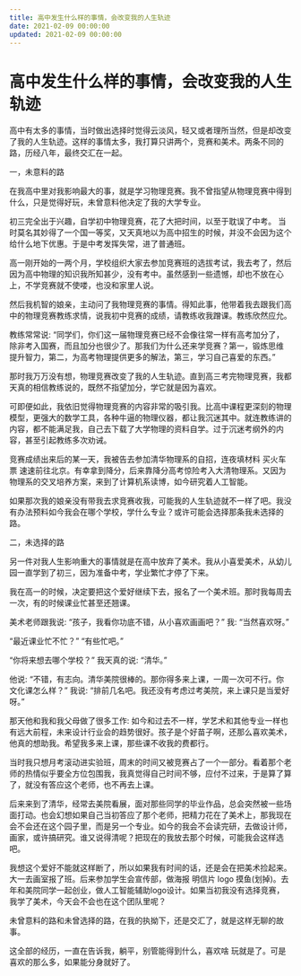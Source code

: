 ```yaml
---
title: 高中发生什么样的事情，会改变我的人生轨迹
date: 2021-02-09 00:00:00
updated: 2021-02-09 00:00:00
---
```


# 高中发生什么样的事情，会改变我的人生轨迹

高中有太多的事情，当时做出选择时觉得云淡风，轻又或者理所当然，但是却改变了我的人生轨迹。这样的事情太多，我打算只讲两个，竞赛和美术。两条不同的路，历经八年，最终交汇在一起。

一，未意料的路

在我高中里对我影响最大的事，就是学习物理竞赛。我不曾指望从物理竞赛中得到什么，只是觉得好玩，未曾意料他决定了我的大学专业。

初三完全出于兴趣，自学初中物理竞赛，花了大把时间，以至于耽误了中考。 当时莫名其妙得了一个国一等奖，又天真地以为高中招生的时候，并没不会因为这个给什么地下优惠。于是中考发挥失常，进了普通班。

高一刚开始的一两个月，学校组织大家去参加竞赛班的选拔考试，我去考了，然后因为高中物理的知识我所知甚少，没有考中。虽然感到一些遗憾，却也不放在心上，不学竞赛就不使喽，也没和家里人说。

然后我机智的娘亲，主动问了我物理竞赛的事情。得知此事，他带着我去跟我们高中的物理竞赛教练求情，说我初中竞赛的成绩，请教练收我蹭课。教练欣然应允。

教练常常说: “同学们，你们这一届物理竞赛已经不会像往常一样有高考加分了，除非考入国赛，而且加分也很少了。那我们为什么还来学竞赛？第一，锻炼思维 提升智力，第二，为高考物理提供更多的解法，第三，学习自己喜爱的东西。”

那时我万万没有想，物理竞赛改变了我的人生轨迹。直到高三考完物理竞赛，我都天真的相信教练说的，既然不指望加分，学它就是因为喜欢。

可即便如此，我依旧觉得物理竞赛的内容非常的吸引我。比高中课程更深刻的物理模型，更强大的数学工具，各种牛逼的物理仪器，都让我沉迷其中。就连教练讲的内容，都不能满足我，自己去下载了大学物理的资料自学。过于沉迷考纲外的内容，甚至引起教练多次劝诫。

竞赛成绩出来后的某一天，我被告去参加清华物理系的自招，连夜填材料 买火车票 速速前往北京。有幸拿到降分，后来靠降分高考惊险考入大清物理系。又因为物理系的交叉培养方案，来到了计算机系读博，如今研究着人工智能。

如果那次我的娘亲没有带我去求竞赛收我，可能我的人生轨迹就不一样了吧。我没有办法预料如今我会在哪个学校，学什么专业？或许可能会选择那条我未选择的路。

二，未选择的路

另一件对我人生影响重大的事情就是在高中放弃了美术。我从小喜爱美术，从幼儿园一直学到了初三，因为准备中考，学业繁忙才停了下来。

我在高一的时候，决定要把这个爱好继续下去，报名了一个美术班。那时我每周去一次，有的时候课业忙甚至还翘课。

美术老师跟我说: “孩子，我看你功底不错，从小喜欢画画吧？”
我: “当然喜欢呀。”

“最近课业忙不忙？”
“有些忙吧。”

“你将来想去哪个学校？”
我天真的说: “清华。”

他说: “不错，有志向。清华美院很棒的。那你得多来上课，一周一次可不行。你文化课怎么样？”
我说: “排前几名吧。我还没有考虑过考美院，来上课只是当爱好呀。”

那天他和我和我父母做了很多工作: 如今和过去不一样，学艺术和其他专业一样也有远大前程，未来设计行业会的趋势很好。孩子是个好苗子啊，还那么喜欢美术，他真的想助我。希望我多来上课，那些课不收我的费都行。

当时我只想月考滚动进实验班，周末的时间又被竞赛占了一个一部分。看着那个老师的热情似乎要全方位包围我，我真觉得自己时间不够，应付不过来，于是算了算了，就没有答应这个老师，也不再去上课。

后来来到了清华，经常去美院看展，面对那些同学的毕业作品，总会突然被一些场面打动。也会幻想如果自己当初答应了那个老师，把精力花在了美术上，那我现在会不会还在这个园子里，而是另一个专业。如今的我会不会读完研，去做设计师，画家，或许搞研究。谁又说得清呢？把现在的我放去那个时候，可能我会这样选吧。

我想这个爱好不能就这样断了，所以如果我有时间的话，还是会在把美术捡起来。大一去画室报了班。后来参加学生会宣传部，做海报 明信片 logo 摸鱼(划掉)。去年和美院同学一起创业，做人工智能辅助logo设计。如果当初我没有选择竞赛，我学了美术，今天会不会也在这个团队里呢？

未曾意料的路和未曾选择的路，在我的执拗下，还是交汇了，就是这样无聊的故事。

这全部的经历，一直在告诉我，躺平，别管能得到什么，喜欢啥 玩就是了。可是喜欢的那么多，如果能分身就好了。

